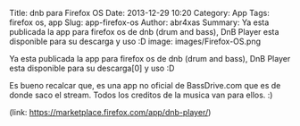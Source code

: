 Title: dnb para Firefox OS
Date: 2013-12-29 10:20
Category: App
Tags: firefox os, app
Slug: app-firefox-os
Author: abr4xas
Summary: Ya esta publicada la app para firefox os de dnb (drum and bass), DnB Player esta disponible para su descarga y uso :D
image: images/Firefox-OS.png

Ya esta publicada la app para firefox os de dnb (drum and bass), DnB Player esta disponible para su descarga[0] y uso :D


Es bueno recalcar que, es una app no oficial de BassDrive.com que es de donde saco el stream. Todos los creditos de la musica van para ellos. :) 

(link: https://marketplace.firefox.com/app/dnb-player/)